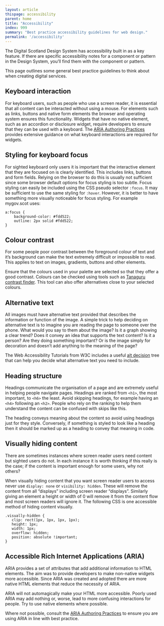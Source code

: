 ```yaml
---
layout: article
thispage: accessibility
parent: home
title: "Accessibility"
index: 999
summary: "Best practice accessibility guidelines for web design."
permalink: '/accessibility'
---
```


The Digital Scotland Design System has accessibility built in as a key feature. If there are specific accessibility notes for a component or pattern in the Design System, you’ll find them with the component or pattern.

This page outlines some general best practice guidelines to think about when creating digital services.

## Keyboard interaction

For keyboard users, such as people who use a screen reader, it is essential that all content can be interacted without using a mouse. For elements such as links, buttons and native form elements the browser and operating system ensures this functionality. Widgets that have no native element, such as an accordion or disclosure widget, require developers to ensure that they can be used with a keyboard.
The [ARIA Authoring Practices](https://www.w3.org/TR/wai-aria-practices-1.1/) provides extensive guidance on what keyboard interactions are required for widgets.

## Styling for keyboard focus

For sighted keyboard only users it is important that the interactive element that they are focused on is clearly identified. This includes links, buttons and form fields. Relying on the browser to do this is usually not sufficient since some browser default options for focus styling is too subtle.
Focus styling can easily be included using the CSS pseudo selector ```:focus```.
It may be sufficient to use the same styling for ```:hover```. However, it is better to have something more visually noticeable for focus styling. For example mygov.scot uses:

   ```
   a:focus {
       background-color: #fdd522;
       outline: 2px solid #fdd522;
   }
   ```

## Colour contrast

For some people poor contrast between the foreground colour of text and it’s background can make the text extremely difficult or impossible to read. This applies to text on images, gradients, buttons and other elements.

Ensure that the colours used in your palette are selected so that they offer a good contrast. Colours can be checked using tools such as [Tanaguru contrast finder](https://contrast-finder.tanaguru.com/). This tool can also offer alternatives close to your selected colours.

## Alternative text

All images must have alternative text provided that describes the information or function of the image. A simple trick to help deciding on alternative text is to imagine you are reading the page to someone over the phone. What would you say to them about the image? Is it a graph showing a clear trend? Does it convey an idea that supports the text content? Is it a person? Are they doing something important? Or is the image simply for decoration and doesn’t add anything to the meaning of the page?

The Web Accessibility Tutorials from W3C includes a useful [alt decision](https://www.w3.org/WAI/tutorials/images/decision-tree/) tree that can help you decide what alternative text you need to include.

## Heading structure

Headings communicate the organisation of a page and are extremely useful in helping people navigate pages. Headings are ranked from ```<h1>```, the most important, to ```<h6>``` the least. Avoid skipping headings, for example having an ```<h4>``` following an ```<h2>```. People who rely on the ranking to help them understand the content can be confused with skips like this.

The heading conveys meaning about the content so avoid using headings just for they style. Conversely, if something is styled to look like a heading then it should be marked up as a heading to convey that meaning in code.

## Visually hiding content

There are sometimes instances where screen reader users need content but sighted users do not. In each instance it is worth thinking if this really is the case; if the content is important enough for some users, why not others?

When visually hiding content that you want screen reader users to access never use ```display: none``` or ```visibility: hidden```. These will remove the content from all “displays” including screen reader “displays”. Similarly giving an element a height or width of 0 will remove it from the content flow and most screen readers will ignore it.
The following CSS is one accessible method of hiding content visually.

```
.visually-hidden {
   clip: rect(1px, 1px, 1px, 1px);
   height: 1px;
   width: 1px;
   overflow: hidden;
   position: absolute !important;
}

```

## Accessible Rich Internet Applications (ARIA)

ARIA provides a set of attributes that add additional information to HTML elements. The aim was to provide developers to make non-native widgets more accessible. Since ARIA was created and adopted there are more native HTML elements that reduce the necessity of ARIA.

ARIA will not automagically make your HTML more accessible. Poorly used ARIA may add nothing or, worse, lead to more confusing interactions for people.
Try to use native elements where possible.

Where not possible, consult the [ARIA Authoring Practices](https://www.w3.org/TR/wai-aria-practices-1.1/) to ensure you are using ARIA in line with best practice.
